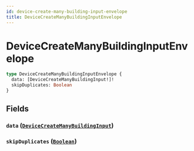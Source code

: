 ```yaml
---
id: device-create-many-building-input-envelope
title: DeviceCreateManyBuildingInputEnvelope
---
```


 # DeviceCreateManyBuildingInputEnvelope





```graphql
type DeviceCreateManyBuildingInputEnvelope {
  data: [DeviceCreateManyBuildingInput!]!
  skipDuplicates: Boolean
}
```


## Fields

### `data` ([`DeviceCreateManyBuildingInput`](/inputs/device-create-many-building-input))




### `skipDuplicates` ([`Boolean`](/scalars/boolean))






